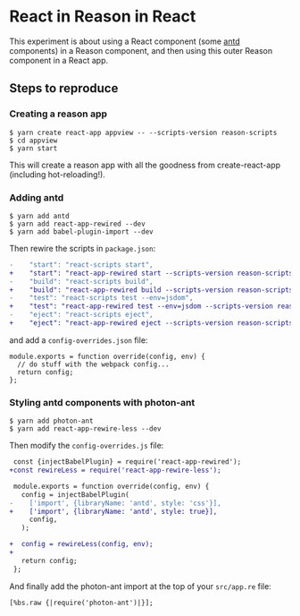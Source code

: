 # React in Reason in React

This experiment is about using a React component (some
[antd](https://ant.design/) components) in a Reason component, and then using
this outer Reason component in a React app.


## Steps to reproduce

### Creating a reason app

```
$ yarn create react-app appview -- --scripts-version reason-scripts
$ cd appview
$ yarn start
```

This will create a reason app with all the goodness from create-react-app
(including hot-reloading!).


### Adding antd

```
$ yarn add antd
$ yarn add react-app-rewired --dev
$ yarn add babel-plugin-import --dev
```

Then rewire the scripts in `package.json`:

```diff
-    "start": "react-scripts start",
+    "start": "react-app-rewired start --scripts-version reason-scripts",
-    "build": "react-scripts build",
+    "build": "react-app-rewired build --scripts-version reason-scripts",
-    "test": "react-scripts test --env=jsdom",
+    "test": "react-app-rewired test --env=jsdom --scripts-version reason-scripts",
-    "eject": "react-scripts eject",
+    "eject": "react-app-rewired eject --scripts-version reason-scripts",
```

and add a `config-overrides.json` file:

```
module.exports = function override(config, env) {
  // do stuff with the webpack config...
  return config;
};
```


### Styling antd components with photon-ant

```
$ yarn add photon-ant
$ yarn add react-app-rewire-less --dev
```

Then modify the `config-overrides.js` file:

```diff
 const {injectBabelPlugin} = require('react-app-rewired');
+const rewireLess = require('react-app-rewire-less');

 module.exports = function override(config, env) {
   config = injectBabelPlugin(
-    ['import', {libraryName: 'antd', style: 'css'}],
+    ['import', {libraryName: 'antd', style: true}],
     config,
   );

+  config = rewireLess(config, env);
+
   return config;
 };
```

And finally add the photon-ant import at the top of your `src/app.re` file:

```Reason
[%bs.raw {|require('photon-ant')|}];
```
